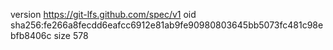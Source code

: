 version https://git-lfs.github.com/spec/v1
oid sha256:fe266a8fecdd6eafcc6912e81ab9fe90980803645bb5073fc481c98ebfb8406c
size 578
